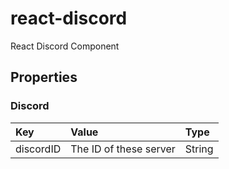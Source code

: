 # react-discord

React Discord Component

## Properties

### Discord

|Key|Value|Type|
|:--|:----|:---|
|discordID|The ID of these server|String|